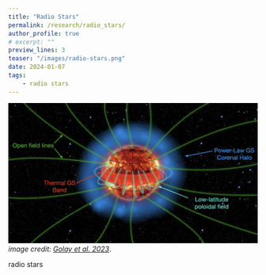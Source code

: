 ```yaml
---
title: "Radio Stars"
permalink: /research/radio_stars/
author_profile: true
# excerpt: ""
preview_lines: 3
teaser: "/images/radio-stars.png"
date: 2024-01-07
tags: 
    - radio stars
---
```


![Radio Stars](/images/radio-stars.png) _image credit: [Golay et al. 2023](/files/ThermalGS_Final.pdf)_.

radio stars
